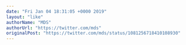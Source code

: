 ```yaml
---
date: "Fri Jan 04 18:31:05 +0000 2019"
layout: "like"
authorName: "MDS"
authorUrl: "https://twitter.com/mds"
originalPost: "https://twitter.com/mds/status/1081256718410108930"
---
```


